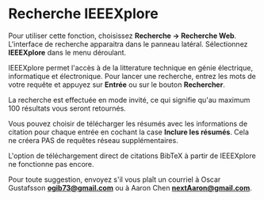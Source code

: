 # Recherche IEEEXplore

Pour utiliser cette fonction, choisissez **Recherche -&gt; Recherche Web**. L'interface de recherche apparaitra dans le panneau latéral. Sélectionnez **IEEEXplore** dans le menu déroulant.

IEEEXplore permet l'accès à de la litterature technique en génie électrique, informatique et électronique. Pour lancer une recherche, entrez les mots de votre requête et appuyez sur **Entrée** ou sur le bouton **Rechercher**.

La recherche est effectuée en mode invité, ce qui signifie qu'au maximum 100 résultats vous seront retournés.

Vous pouvez choisir de télécharger les résumés avec les informations de citation pour chaque entrée en cochant la case **Inclure les résumés**. Cela ne créera PAS de requêtes réseau supplémentaires.

L'option de téléchargement direct de citations BibTeX à partir de IEEEXplore ne fonctionne pas encore.

Pour toute suggestion, envoyez s'il vous plaît un courriel à Oscar Gustafsson **ogib73@gmail.com** ou à Aaron Chen **nextAaron@gmail.com**.
